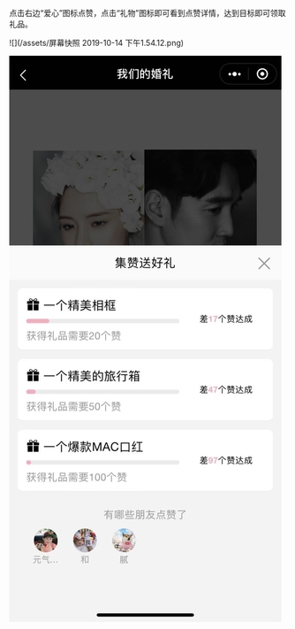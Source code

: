 点击右边“爱心”图标点赞，点击“礼物”图标即可看到点赞详情，达到目标即可领取礼品。

![](/assets/屏幕快照 2019-10-14 下午1.54.12.png)

![](/assets/WechatIMG4265.jpeg)

